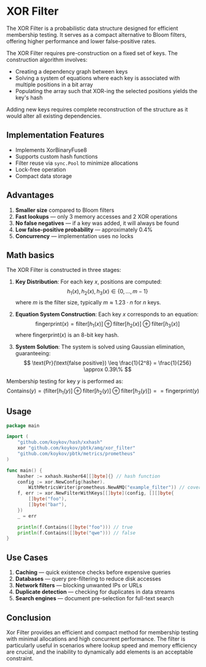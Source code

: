 # XOR Filter

The XOR Filter is a probabilistic data structure designed for efficient membership testing.
It serves as a compact alternative to Bloom filters, offering higher performance and lower false-positive rates.

The XOR Filter requires pre-construction on a fixed set of keys. The construction algorithm involves:
* Creating a dependency graph between keys
* Solving a system of equations where each key is associated with multiple positions in a bit array
* Populating the array such that XOR-ing the selected positions yields the key's hash

Adding new keys requires complete reconstruction of the structure as it would alter all existing dependencies.

## Implementation Features

* Implements XorBinaryFuse8
* Supports custom hash functions
* Filter reuse via `sync.Pool` to minimize allocations
* Lock-free operation
* Compact data storage

## Advantages

1. **Smaller size** compared to Bloom filters
2. **Fast lookups** — only 3 memory accesses and 2 XOR operations
3. **No false negatives** — if a key was added, it will always be found
4. **Low false-positive probability** — approximately 0.4%
5. **Concurrency** — implementation uses no locks

## Math basics

The XOR Filter is constructed in three stages:

1. **Key Distribution**:
   For each key $x$, positions are computed:
   $$
   h_1(x), h_2(x), h_3(x) \in \{0, \ldots, m-1\}
   $$
   where $m$ is the filter size, typically $m \approx 1.23 \cdot n$ for $n$ keys.

2. **Equation System Construction**:
   Each key $x$ corresponds to an equation:
   $$
   \text{fingerprint}(x) = \text{filter}[h_1(x)] \oplus \text{filter}[h_2(x)] \oplus \text{filter}[h_3(x)]
   $$
   where $\text{fingerprint}(x)$ is an 8-bit key hash.

3. **System Solution**:
   The system is solved using Gaussian elimination, guaranteeing:
   $$
   \text{Pr}(\text{false positive}) \leq \frac{1}{2^8} = \frac{1}{256} \approx 0.39\%
   $$

Membership testing for key $y$ is performed as:
$$
\text{Contains}(y) = \left(\text{filter}[h_1(y)] \oplus \text{filter}[h_2(y)] \oplus \text{filter}[h_3(y)]\right) == \text{fingerprint}(y)
$$

## Usage

```go
package main

import (
	"github.com/koykov/hash/xxhash"
	xor "github.com/koykov/pbtk/amq/xor_filter"
	"github.com/koykov/pbtk/metrics/prometheus"
)

func main() {
	hasher := xxhash.Hasher64[[]byte]{} // hash function
	config := xor.NewConfig(hasher).
		WithMetricsWriter(prometheus.NewAMQ("example_filter")) // cover with metrics
	f, err := xor.NewFilterWithKeys[[]byte](config, [][]byte{
		[]byte("foo"),
		[]byte("bar"),
	})
	_ = err

	println(f.Contains([]byte("foo"))) // true
	println(f.Contains([]byte("qwe"))) // false
}
```

## Use Cases

1. **Caching** — quick existence checks before expensive queries
2. **Databases** — query pre-filtering to reduce disk accesses
3. **Network filters** — blocking unwanted IPs or URLs
4. **Duplicate detection** — checking for duplicates in data streams
5. **Search engines** — document pre-selection for full-text search

## Conclusion

Xor Filter provides an efficient and compact method for membership testing with minimal allocations and high concurrent performance.
The filter is particularly useful in scenarios where lookup speed and memory efficiency are crucial, and the inability to dynamically add elements is an acceptable constraint.
